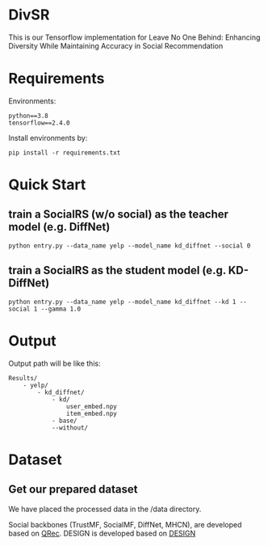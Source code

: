 # DivSR

This is our Tensorflow implementation for Leave No One Behind: Enhancing Diversity While Maintaining Accuracy in Social Recommendation

# Requirements
Environments:
```
python==3.8
tensorflow==2.4.0
```
Install environments by:
```
pip install -r requirements.txt
```


# Quick Start

## train a SocialRS (w/o social) as the teacher model (e.g. DiffNet)
```
python entry.py --data_name yelp --model_name kd_diffnet --social 0
```

## train a SocialRS as the student model (e.g. KD-DiffNet)
```
python entry.py --data_name yelp --model_name kd_diffnet --kd 1 --social 1 --gamma 1.0
```

# Output
Output path will be like this:
```
Results/
    - yelp/
        - kd_diffnet/
            - kd/
                user_embed.npy
                item_embed.npy
            - base/
            --without/
```

# Dataset
## Get our prepared dataset
We have placed the processed data in the /data directory.

Social backbones (TrustMF, SocialMF, DiffNet, MHCN), are developed based on [QRec](https://github.com/Coder-Yu/QRec).
DESIGN is developed based on [DESIGN](https://www.dropbox.com/s/uqmsr67wqurpnre/Supplementary%20Material.zip?dl=0)
